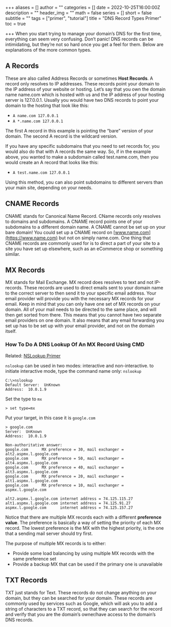 +++
aliases = []
author = ""
categories = []
date = 2022-10-25T16:00:00Z
description = ""
header_img = ""
math = false
series = []
short = false
subtitle = ""
tags = ["primer", "tutorial"]
title = "DNS Record Types Primer"
toc = true

+++
When you start trying to manage your domain’s DNS for the first time, everything can seem very confusing. Don’t panic! DNS records can be intimidating, but they’re not so hard once you get a feel for them. Below are explanations of the more common types.

## A Records

These are also called Address Records or sometimes **Host Records**. A record only resolves to IP addresses. These records point your domain to the IP address of your website or hosting. Let’s say that you own the domain name name.com which is hosted with us and the IP address of your hosting server is 127.0.0.1. Usually you would have two DNS records to point your domain to the hosting that look like this:

* `A name.com 127.0.0.1`
* `A *.name.com 127.0.0.1`

The first A record in this example is pointing the “bare” version of your domain. The second A record is the wildcard version.

If you have any specific subdomains that you need to set records for, you would also do that with A records the same way. So, if in the example above, you wanted to make a subdomain called test.name.com, then you would create an A record that looks like this:

* `A test.name.com 127.0.0.1`

Using this method, you can also point subdomains to different servers than your main site, depending on your needs.

## CNAME Records

CNAME stands for Canonical Name Record. CName records only resolves to domains and subdomains. A CNAME record points one of your subdomains to a different domain name. A CNAME cannot be set up on your bare domain! You could set up a CNAME record on [www.name.com](https://www.name.com) but not on simply name.com. One thing that CNAME records are commonly used for is to direct a part of your site to a site you have set up elsewhere, such as an eCommerce shop or something similar.

## MX Records

MX stands for Mail Exchange. MX record does resolves to text and not IP-records. These records are used to direct emails sent to your domain name to the correct server to then send it to your specific email address. Your email provider will provide you with the necessary MX records for your email. Keep in mind that you can only have one set of MX records on your domain. All of your mail needs to be directed to the same place, and will then get sorted from there. This means that you cannot have two separate email providers on one domain. It also means that any email forwarding you set up has to be set up with your email provider, and not on the domain itself.

### How To Do A DNS Lookup Of An MX Record Using CMD

Related: [NSLookup Primer](/posts/nslookup-primer "NSLookup Primer")

`nslookup` can be used in two modes: interactive and non-interactive. to initiate interactive mode, type the command name only: `nslookup`

    C:\>nslookup
    Default Server:  UnKnown
    Address:  10.0.1.9

Set the type to `mx`

    > set type=mx

Put your target, in this case it is `google.com`

    > google.com
    Server:  UnKnown
    Address:  10.0.1.9
    
    Non-authoritative answer:
    google.com      MX preference = 30, mail exchanger = alt2.aspmx.l.google.com
    google.com      MX preference = 50, mail exchanger = alt4.aspmx.l.google.com
    google.com      MX preference = 40, mail exchanger = alt3.aspmx.l.google.com
    google.com      MX preference = 20, mail exchanger = alt1.aspmx.l.google.com
    google.com      MX preference = 10, mail exchanger = aspmx.l.google.com
    
    alt2.aspmx.l.google.com internet address = 74.125.115.27
    alt1.aspmx.l.google.com internet address = 74.125.91.27
    aspmx.l.google.com      internet address = 74.125.157.27

Notice that there are multiple MX records each with a different **preference value**. The preference is basically a way of setting the priority of each MX record. The lowest preference is the MX with the highest priority, is the one that a sending mail server should try first.

The purpose of multiple MX records is to either:

* Provide some load balancing by using multiple MX records with the same preference set
* Provide a backup MX that can be used if the primary one is unavailable

## TXT Records

TXT just stands for Text. These records do not change anything on your domain, but they can be searched for your domain. These records are commonly used by services such as Google, which will ask you to add a string of characters to a TXT record, so that they can search for the record and verify that you are the domain’s owner/have access to the domain’s DNS records.